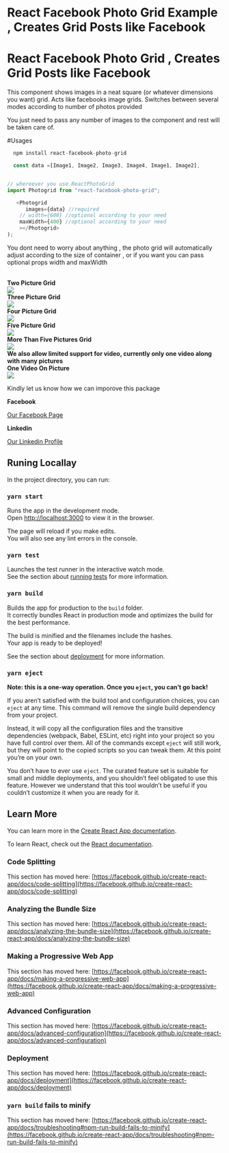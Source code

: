 # React Facebook Photo Grid Example , Creates Grid Posts like Facebook

# React Facebook Photo Grid , Creates Grid Posts like Facebook

This component shows images in a neat square (or whatever dimensions you want) grid. Acts like facebooks image grids. Switches between several modes according to number of photos provided

You just need to pass any number of images to the component and rest will be taken care of.

<!-- <a href='https://cdn.rawgit.com/mukeshsoni/react-photo-grid/master/example/index.html' target='_blank'>Live Demo</a> -->

<!-- ![How it looks](https://farm8.staticflickr.com/7484/15736005117_57154548cc.jpg "How it looks") -->

#Usages

```JavaScript
  npm install react-facebook-photo-grid

  const data =[Image1, Image2, Image3, Image4, Image1, Image2],


// whereever you use ReactPhotoGrid
import Photogrid from "react-facebook-photo-grid";

   <Photogrid
      images={data} //required
    // width={600} //optional according to your need
    maxWidth={400} //optional according to your need
    ></Photogrid>
);
```

You dont need to worry about anything , the photo grid will automatically adjust according to the size of container , or if you want you can pass optional props width and maxWidth

<br/>
<strong>Two Picture Grid</strong>
<br/>
<img src="https://github.com/UmairMukhtar/react-facebook-photo-grid/blob/main/examplesPics/TwoPics.PNG"></img>
<br/>
<strong>Three Picture Grid</strong>
<br/>
<img src="https://github.com/UmairMukhtar/react-facebook-photo-grid/blob/main/examplesPics/ThreePics.PNG"></img>
<br/>
<strong>Four Picture Grid</strong>
<br/>
<img src="https://github.com/UmairMukhtar/react-facebook-photo-grid/blob/main/examplesPics/FourPics.PNG"></img>
<br/>
<strong>Five Picture Grid</strong>
<br/>
<img src="https://github.com/UmairMukhtar/react-facebook-photo-grid/blob/main/examplesPics/FivePics.PNG"></img>
<br/>
<strong>More Than Five Pictures Grid</strong>
<br/>
<img src="https://github.com/UmairMukhtar/react-facebook-photo-grid/blob/main/examplesPics/MorePics.PNG"></img>
<br/>
<strong>We also allow limited support for video, currently only one video along with many pictures</strong>
<br/>
<strong>One Video On Picture</strong>
<br/>
<img src="https://github.com/UmairMukhtar/react-facebook-photo-grid/blob/main/examplesPics/OnePicOneVideo.PNG"></img>
<br/>

Kindly let us know how we can imporove this package

<strong>Facebook</strong>

<a href='http://facebook.com/aenumair' target='_blank'>Our Facebook Page</a>

<strong>Linkedin</strong>

<a href='https://pk.linkedin.com/in/umair-mukhtar-828510153' target='_blank'>Our Linkedin Profile</a>

## Runing Locallay

In the project directory, you can run:

### `yarn start`

Runs the app in the development mode.\
Open [http://localhost:3000](http://localhost:3000) to view it in the browser.

The page will reload if you make edits.\
You will also see any lint errors in the console.

### `yarn test`

Launches the test runner in the interactive watch mode.\
See the section about [running tests](https://facebook.github.io/create-react-app/docs/running-tests) for more information.

### `yarn build`

Builds the app for production to the `build` folder.\
It correctly bundles React in production mode and optimizes the build for the best performance.

The build is minified and the filenames include the hashes.\
Your app is ready to be deployed!

See the section about [deployment](https://facebook.github.io/create-react-app/docs/deployment) for more information.

### `yarn eject`

**Note: this is a one-way operation. Once you `eject`, you can’t go back!**

If you aren’t satisfied with the build tool and configuration choices, you can `eject` at any time. This command will remove the single build dependency from your project.

Instead, it will copy all the configuration files and the transitive dependencies (webpack, Babel, ESLint, etc) right into your project so you have full control over them. All of the commands except `eject` will still work, but they will point to the copied scripts so you can tweak them. At this point you’re on your own.

You don’t have to ever use `eject`. The curated feature set is suitable for small and middle deployments, and you shouldn’t feel obligated to use this feature. However we understand that this tool wouldn’t be useful if you couldn’t customize it when you are ready for it.

## Learn More

You can learn more in the [Create React App documentation](https://facebook.github.io/create-react-app/docs/getting-started).

To learn React, check out the [React documentation](https://reactjs.org/).

### Code Splitting

This section has moved here: [https://facebook.github.io/create-react-app/docs/code-splitting](https://facebook.github.io/create-react-app/docs/code-splitting)

### Analyzing the Bundle Size

This section has moved here: [https://facebook.github.io/create-react-app/docs/analyzing-the-bundle-size](https://facebook.github.io/create-react-app/docs/analyzing-the-bundle-size)

### Making a Progressive Web App

This section has moved here: [https://facebook.github.io/create-react-app/docs/making-a-progressive-web-app](https://facebook.github.io/create-react-app/docs/making-a-progressive-web-app)

### Advanced Configuration

This section has moved here: [https://facebook.github.io/create-react-app/docs/advanced-configuration](https://facebook.github.io/create-react-app/docs/advanced-configuration)

### Deployment

This section has moved here: [https://facebook.github.io/create-react-app/docs/deployment](https://facebook.github.io/create-react-app/docs/deployment)

### `yarn build` fails to minify

This section has moved here: [https://facebook.github.io/create-react-app/docs/troubleshooting#npm-run-build-fails-to-minify](https://facebook.github.io/create-react-app/docs/troubleshooting#npm-run-build-fails-to-minify)
